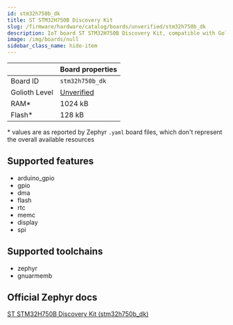 ```yaml
---
id: stm32h750b_dk
title: ST STM32H750B Discovery Kit
slug: /firmware/hardware/catalog/boards/unverified/stm32h750b_dk
description: IoT board ST STM32H750B Discovery Kit, compatible with Golioth at unverified level.
image: /img/boards/null
sidebar_class_name: hide-item
---
```


[//]: # (This is an auto-generated file, do not edit! Changes to it will be lost upon re-generation)



|                | Board properties     |
| -------------  | -------------------- |
| Board ID       | `stm32h750b_dk` |
| Golioth Level  | [Unverified](/firmware/hardware#unverified-boards) |
| RAM*           | 1024 kB |
| Flash*         | 128 kB |

\* values are as reported by Zephyr `.yaml` board files, which don't represent the overall available resources



## Supported features

* arduino_gpio
* gpio
* dma
* flash
* rtc
* memc
* display
* spi

## Supported toolchains

* zephyr
* gnuarmemb

## Official Zephyr docs

[ST STM32H750B Discovery Kit (stm32h750b_dk)](https://docs.zephyrproject.org/latest/boards/st/stm32h750b_dk/doc/index.html)
